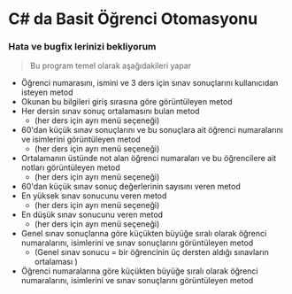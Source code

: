 # C# da Basit Öğrenci Otomasyonu

### Hata ve bugfix lerinizi bekliyorum

> Bu program temel olarak aşağıdakileri yapar

* Öğrenci numarasını, ismini ve 3 ders için  sınav sonuçlarını kullanıcıdan isteyen metod
* Okunan bu bilgileri giriş sırasına göre görüntüleyen metod
* Her dersin sınav sonuç ortalamasını bulan metod
	* (her ders için ayrı menü seçeneği)
* 60'dan küçük sınav sonuçlarını ve bu sonuçlara ait öğrenci numaralarını ve isimlerini görüntüleyen metod
	* (her ders için ayrı menü seçeneği)
* Ortalamanın üstünde not alan öğrenci numaraları ve bu öğrencilere ait notları görüntüleyen metod
	* (her ders için ayrı menü seçeneği)
* 60'dan küçük sınav sonuç değerlerinin sayısını veren metod
* En yüksek sınav sonucunu veren metod
	* (her ders için ayrı menü seçeneği)
* En düşük sınav sonucunu veren metod
	* (her ders için ayrı menü seçeneği)
* Genel sınav sonuçlarına  göre küçükten büyüğe sıralı olarak öğrenci numaralarını, isimlerini  ve sınav sonuçlarını görüntüleyen metod
	* (Genel sınav sonucu = bir öğrencinin üç dersten aldığı sınavların ortalaması )
* Öğrenci numaralarına göre küçükten büyüğe sıralı olarak öğrenci numaralarını, isimlerini ve sınav sonuçlarını görüntüleyen metod

